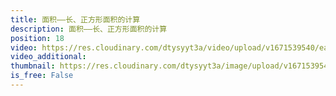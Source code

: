 ```yaml
---
title: 面积——长、正方形面积的计算
description: 面积——长、正方形面积的计算
position: 18
video: https://res.cloudinary.com/dtysyyt3a/video/upload/v1671539540/easymath/3年级下/05单元长方形和正方形的面积/ybovboo5uxvgpxo23ylc.mp4
video_additional: 
thumbnail: https://res.cloudinary.com/dtysyyt3a/image/upload/v1671539543/easymath/3年级下/05单元长方形和正方形的面积/pjnup09p0axem4aoy4h2.png
is_free: False
---
```

